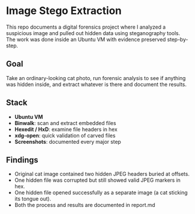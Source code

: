 # Image Stego Extraction 

This repo documents a digital forensics project where I analyzed a suspicious image and pulled out hidden data using steganography tools. The work was done inside an Ubuntu VM with evidence preserved step-by-step.

## Goal
Take an ordinary-looking cat photo, run forensic analysis to see if anything was hidden inside, and extract whatever is there and document the results.

## Stack
- **Ubuntu VM**
- **Binwalk**: scan and extract embedded files
- **Hexedit / HxD**: examine file headers in hex
- **xdg-open**: quick validation of carved files
- **Screenshots**: documented every major step

## Findings
- Original cat image contained two hidden JPEG headers buried at offsets.
- One hidden file was corrupted but still showed valid JPEG markers in hex.
- One hidden file opened successfully as a separate image (a cat sticking its tongue out).
- Both the process and results are documented in report.md

